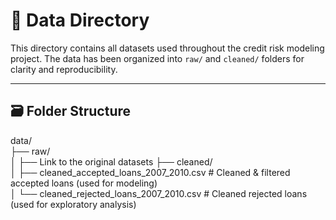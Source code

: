 # 📂 Data Directory

This directory contains all datasets used throughout the credit risk modeling project. The data has been organized into `raw/` and `cleaned/` folders for clarity and reproducibility.

---

## 🗃️ Folder Structure

data/  
├── raw/  
│ ├── Link to the original datasets
├── cleaned/  
│ ├── cleaned_accepted_loans_2007_2010.csv # Cleaned & filtered accepted loans (used for modeling)  
│ └── cleaned_rejected_loans_2007_2010.csv # Cleaned rejected loans (used for exploratory analysis)  
